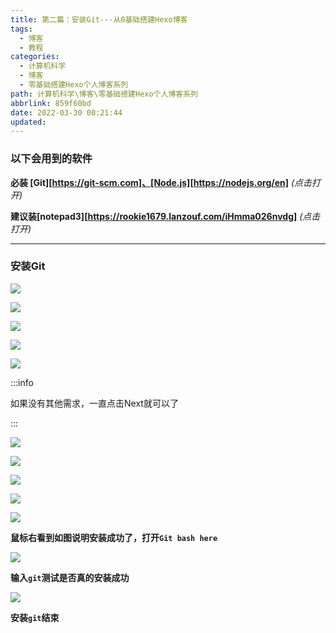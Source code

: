```yaml
---
title: 第二篇：安装Git---从0基础搭建Hexo博客
tags:
  - 博客
  - 教程
categories:
  - 计算机科学
  - 博客
  - 零基础搭建Hexo个人博客系列
path: 计算机科学\博客\零基础搭建Hexo个人博客系列
abbrlink: 859f60bd
date: 2022-03-30 00:21:44
updated: 
---
```


### 以下会用到的软件

**必装 [Git][https://git-scm.com]、[Node.js][https://nodejs.org/en]** *(点击打开)*

**建议装[notepad3][https://rookie1679.lanzouf.com/iHmma026nvdg]** *(点击打开)*

---

### 安装Git

![](https://cdn.jsdelivr.net/gh/0000rookie/imgs/Hexoimgs/2022052758.jpeg)

![](https://cdn.jsdelivr.net/gh/0000rookie/imgs/Hexoimgs/2022052811.jpeg)

![](https://cdn.jsdelivr.net/gh/0000rookie/imgs/Hexoimgs/2022052825.jpeg)

![](https://cdn.jsdelivr.net/gh/0000rookie/imgs/Hexoimgs/2022052901.jpeg)

![](https://cdn.jsdelivr.net/gh/0000rookie/imgs/Hexoimgs/2022052911.jpeg)

:::info

如果没有其他需求，一直点击Next就可以了

:::



![](https://cdn.jsdelivr.net/gh/0000rookie/imgs/Hexoimgs/2022052919.jpeg)

![](https://cdn.jsdelivr.net/gh/0000rookie/imgs/Hexoimgs/2022053013.jpeg)

![](https://cdn.jsdelivr.net/gh/0000rookie/imgs/Hexoimgs/2022053022.jpeg)

![](https://cdn.jsdelivr.net/gh/0000rookie/imgs/Hexoimgs/2022053036.jpeg)

![](https://cdn.jsdelivr.net/gh/0000rookie/imgs/Hexoimgs/2022053058.jpeg)

**鼠标右看到如图说明安装成功了，打开`Git bash here`**

![](https://cdn.jsdelivr.net/gh/0000rookie/imgs/Hexoimgs/2022053110.jpeg)

**输入`git`测试是否真的安装成功**

![](https://cdn.jsdelivr.net/gh/0000rookie/imgs/Hexoimgs/2022053118.jpeg)

**安装`git`结束**
